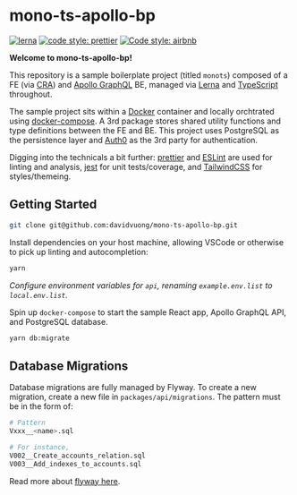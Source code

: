 # mono-ts-apollo-bp

[![lerna](https://img.shields.io/badge/maintained%20with-lerna-cc00ff.svg)](https://lerna.js.org/)
[![code style: prettier](https://img.shields.io/badge/code_style-prettier-ff69b4.svg?style=flat-square)](https://github.com/prettier/prettier)
[![Code style: airbnb](https://img.shields.io/badge/code%20style-airbnb-blue.svg)](https://github.com/airbnb/javascript)

**Welcome to mono-ts-apollo-bp!**

This repository is a sample boilerplate project (titled `monots`) composed of a FE (via [CRA](https://github.com/facebook/create-react-app)) and [Apollo GraphQL](https://www.apollographql.com/docs/apollo-server/) BE, managed via [Lerna](https://github.com/lerna/lerna) and [TypeScript](https://www.typescriptlang.org/) throughout.

The sample project sits within a [Docker](https://www.docker.com/) container and locally orchtrated using [docker-compose](https://docs.docker.com/compose/). A 3rd package stores shared utility functions and type definitions between the FE and BE. This project uses PostgreSQL as the persistence layer and [Auth0](https://auth0.com/) as the 3rd party for authentication.

Digging into the technicals a bit further: [prettier](https://prettier.io/) and [ESLint](https://eslint.org/) are used for linting and analysis, [jest](https://jestjs.io/) for unit tests/coverage, and [TailwindCSS](https://tailwindcss.com/) for styles/themeing.

## Getting Started

```bash
git clone git@github.com:davidvuong/mono-ts-apollo-bp.git
```

Install dependencies on your host machine, allowing VSCode or otherwise to pick up linting and autocompletion:

```bash
yarn
```

_Configure environment variables for `api`, renaming `example.env.list` to `local.env.list`._

Spin up `docker-compose` to start the sample React app, Apollo GraphQL API, and PostgreSQL database.

```bash
yarn db:migrate
```

## Database Migrations

Database migrations are fully managed by Flyway. To create a new migration, create a new file in `packages/api/migrations`. The pattern must be in the form of:

```bash
# Pattern
Vxxx__<name>.sql

# For instance,
V002__Create_accounts_relation.sql
V003__Add_indexes_to_accounts.sql
```

Read more about [flyway here](https://flywaydb.org/).
